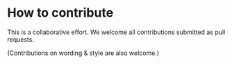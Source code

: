How to contribute
=================

This is a collaborative effort. We welcome all contributions submitted as pull requests.

(Contributions on wording & style are also welcome.)